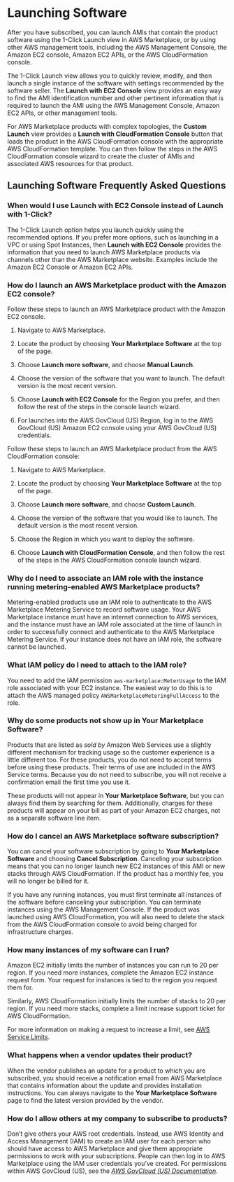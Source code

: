 # Launching Software<a name="buyer-launching-software"></a>

 After you have subscribed, you can launch AMIs that contain the product software using the 1\-Click Launch view in AWS Marketplace, or by using other AWS management tools, including the AWS Management Console, the Amazon EC2 console, Amazon EC2 APIs, or the AWS CloudFormation console\. 

 The 1\-Click Launch view allows you to quickly review, modify, and then launch a single instance of the software with settings recommended by the software seller\. The **Launch with EC2 Console** view provides an easy way to find the AMI identification number and other pertinent information that is required to launch the AMI using the AWS Management Console, Amazon EC2 APIs, or other management tools\. 

 For AWS Marketplace products with complex topologies, the **Custom Launch** view provides a **Launch with CloudFormation Console** button that loads the product in the AWS CloudFormation console with the appropriate AWS CloudFormation template\. You can then follow the steps in the AWS CloudFormation console wizard to create the cluster of AMIs and associated AWS resources for that product\. 

## Launching Software Frequently Asked Questions<a name="launching-software-frequently-asked-questions"></a>

### When would I use Launch with EC2 Console instead of Launch with 1\-Click?<a name="when-would-i-use-launch-with-ec2-console-instead-of-launch-with-1-click"></a>

The 1\-Click Launch option helps you launch quickly using the recommended options\. If you prefer more options, such as launching in a VPC or using Spot Instances, then **Launch with EC2 Console** provides the information that you need to launch AWS Marketplace products via channels other than the AWS Marketplace website\. Examples include the Amazon EC2 Console or Amazon EC2 APIs\.

### How do I launch an AWS Marketplace product with the Amazon EC2 console?<a name="how-do-i-launch-an-aws-marketplace-product-with-the-ec2-console"></a>

 Follow these steps to launch an AWS Marketplace product with the Amazon EC2 console\.

1.  Navigate to AWS Marketplace\. 

1.  Locate the product by choosing **Your Marketplace Software** at the top of the page\. 

1.  Choose **Launch more software**, and choose **Manual Launch**\. 

1.  Choose the version of the software that you want to launch\. The default version is the most recent version\. 

1.  Choose **Launch with EC2 Console** for the Region you prefer, and then follow the rest of the steps in the console launch wizard\. 

1.  For launches into the AWS GovCloud \(US\) Region, log in to the AWS GovCloud \(US\) Amazon EC2 console using your AWS GovCloud \(US\) credentials\. 

 Follow these steps to launch an AWS Marketplace product from the AWS CloudFormation console: 

1.  Navigate to AWS Marketplace\. 

1.  Locate the product by choosing **Your Marketplace Software** at the top of the page\. 

1.  Choose **Launch more software**, and choose **Custom Launch**\. 

1.  Choose the version of the software that you would like to launch\. The default version is the most recent version\. 

1.  Choose the Region in which you want to deploy the software\. 

1.  Choose **Launch with CloudFormation Console**, and then follow the rest of the steps in the AWS CloudFormation console launch wizard\. 

### Why do I need to associate an IAM role with the instance running metering\-enabled AWS Marketplace products?<a name="why-do-i-need-to-associate-an-iam-role-with-the-instance-running-metering-enabled-aws-marketplace-products"></a>

 Metering\-enabled products use an IAM role to authenticate to the AWS Marketplace Metering Service to record software usage\. Your AWS Marketplace instance must have an internet connection to AWS services, and the instance must have an IAM role associated at the time of launch in order to successfully connect and authenticate to the AWS Marketplace Metering Service\. If your instance does not have an IAM role, the software cannot be launched\. 

### What IAM policy do I need to attach to the IAM role?<a name="what-iam-policy-do-i-need-to-attach-to-the-iam-role"></a>

 You need to add the IAM permission `aws-marketplace:MeterUsage` to the IAM role associated with your EC2 instance\. The easiest way to do this is to attach the AWS managed policy `AWSMarketplaceMeteringFullAccess` to the role\. 

### Why do some products not show up in Your Marketplace Software?<a name="why-do-some-products-not-show-up-in-your-marketplace-software"></a>

 Products that are listed as *sold by* Amazon Web Services use a slightly different mechanism for tracking usage so the customer experience is a little different too\. For these products, you do not need to accept terms before using these products\. Their terms of use are included in the AWS Service terms\. Because you do not need to subscribe, you will not receive a confirmation email the first time you use it\. 

 These products will not appear in **Your Marketplace Software**, but you can always find them by searching for them\. Additionally, charges for these products will appear on your bill as part of your Amazon EC2 charges, not as a separate software line item\. 

### How do I cancel an AWS Marketplace software subscription?<a name="how-do-i-cancel-an-aws-marketplace-software-subscription"></a>

 You can cancel your software subscription by going to **Your Marketplace Software** and choosing **Cancel Subscription**\. Canceling your subscription means that you can no longer launch new EC2 instances of this AMI or new stacks through AWS CloudFormation\. If the product has a monthly fee, you will no longer be billed for it\. 

 If you have any running instances, you must first terminate all instances of the software before canceling your subscription\. You can terminate instances using the AWS Management Console\. If the product was launched using AWS CloudFormation, you will also need to delete the stack from the AWS CloudFormation console to avoid being charged for infrastructure charges\. 

### How many instances of my software can I run?<a name="how-many-instances-of-my-software-can-i-run"></a>

 Amazon EC2 initially limits the number of instances you can run to 20 per region\. If you need more instances, complete the Amazon EC2 instance request form\. Your request for instances is tied to the region you request them for\. 

 Similarly, AWS CloudFormation initially limits the number of stacks to 20 per region\. If you need more stacks, complete a limit increase support ticket for AWS CloudFormation\. 

 For more information on making a request to increase a limit, see [AWS Service Limits](https://docs.aws.amazon.com/general/latest/gr/aws_service_limits.html)\. 

### What happens when a vendor updates their product?<a name="what-happens-when-a-vendor-updates-their-product"></a>

 When the vendor publishes an update for a product to which you are subscribed, you should receive a notification email from AWS Marketplace that contains information about the update and provides installation instructions\. You can always navigate to the **Your Marketplace Software** page to find the latest version provided by the vendor\. 

### How do I allow others at my company to subscribe to products?<a name="how-do-i-allow-others-at-my-company-to-subscribe-to-products"></a>

 Don’t give others your AWS root credentials\. Instead, use AWS Identity and Access Management \(IAM\) to create an IAM user for each person who should have access to AWS Marketplace and give them appropriate permissions to work with your subscriptions\. People can then log in to AWS Marketplace using the IAM user credentials you’ve created\. For permissions within AWS GovCloud \(US\), see the *[AWS GovCloud \(US\) Documentation](https://docs.aws.amazon.com/govcloud-us/index.html?id=docs_gateway#lang/en_us)*\. 